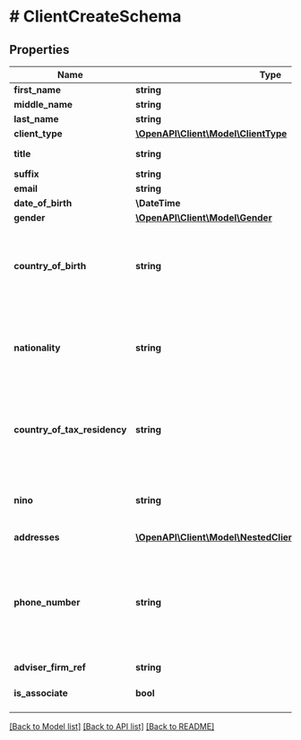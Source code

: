 # # ClientCreateSchema

## Properties

Name | Type | Description | Notes
------------ | ------------- | ------------- | -------------
**first_name** | **string** |  | [optional]
**middle_name** | **string** |  | [optional]
**last_name** | **string** |  | [optional]
**client_type** | [**\OpenAPI\Client\Model\ClientType**](ClientType.md) |  | [optional]
**title** | **string** | Must only contain letters | [optional]
**suffix** | **string** |  | [optional]
**email** | **string** |  |
**date_of_birth** | **\DateTime** |  |
**gender** | [**\OpenAPI\Client\Model\Gender**](Gender.md) |  | [optional]
**country_of_birth** | **string** | Must be a string of letters of length 2, based on the ISO alpha-2 codes |
**nationality** | **string** | Must be a string of letters of length 2, based on the ISO alpha-2 codes |
**country_of_tax_residency** | **string** | Must be a string of letters of length 2, based on the ISO alpha-2 codes |
**nino** | **string** | NI number must be valid as per Government guidelines | [optional]
**addresses** | [**\OpenAPI\Client\Model\NestedClientAddressCreateSchema[]**](NestedClientAddressCreateSchema.md) |  |
**phone_number** | **string** | Must be a string of numbers and special characters (\&quot;()\&quot;, \&quot;-\&quot;, \&quot;+\&quot;, \&quot; \&quot;) | [optional]
**adviser_firm_ref** | **string** |  | [optional]
**is_associate** | **bool** |  | [optional] [default to false]

[[Back to Model list]](../../README.md#models) [[Back to API list]](../../README.md#endpoints) [[Back to README]](../../README.md)
